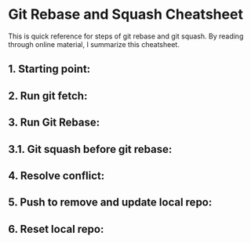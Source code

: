 # Git Rebase and Squash Cheatsheet

This is quick reference for steps of git rebase and git squash. By reading through online material, I summarize this cheatsheet.

## 1. Starting point:

## 2. Run git fetch:

## 3. Run Git Rebase:

## 3.1. Git squash before git rebase:

## 4. Resolve conflict:

## 5. Push to remove and update local repo:

## 6. Reset local repo:
